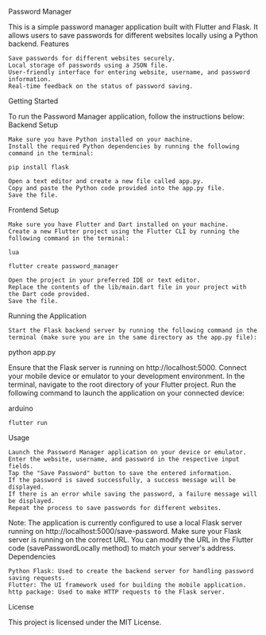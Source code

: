Password Manager

This is a simple password manager application built with Flutter and Flask. It allows users to save passwords for different websites locally using a Python backend.
Features

    Save passwords for different websites securely.
    Local storage of passwords using a JSON file.
    User-friendly interface for entering website, username, and password information.
    Real-time feedback on the status of password saving.

Getting Started

To run the Password Manager application, follow the instructions below:
Backend Setup

    Make sure you have Python installed on your machine.
    Install the required Python dependencies by running the following command in the terminal:

    pip install flask

    Open a text editor and create a new file called app.py.
    Copy and paste the Python code provided into the app.py file.
    Save the file.

Frontend Setup

    Make sure you have Flutter and Dart installed on your machine.
    Create a new Flutter project using the Flutter CLI by running the following command in the terminal:

    lua

    flutter create password_manager

    Open the project in your preferred IDE or text editor.
    Replace the contents of the lib/main.dart file in your project with the Dart code provided.
    Save the file.

Running the Application

    Start the Flask backend server by running the following command in the terminal (make sure you are in the same directory as the app.py file):

python app.py

Ensure that the Flask server is running on http://localhost:5000.
Connect your mobile device or emulator to your development environment.
In the terminal, navigate to the root directory of your Flutter project.
Run the following command to launch the application on your connected device:

arduino

    flutter run

Usage

    Launch the Password Manager application on your device or emulator.
    Enter the website, username, and password in the respective input fields.
    Tap the "Save Password" button to save the entered information.
    If the password is saved successfully, a success message will be displayed.
    If there is an error while saving the password, a failure message will be displayed.
    Repeat the process to save passwords for different websites.

Note: The application is currently configured to use a local Flask server running on http://localhost:5000/save-password. Make sure your Flask server is running on the correct URL. You can modify the URL in the Flutter code (savePasswordLocally method) to match your server's address.
Dependencies

    Python Flask: Used to create the backend server for handling password saving requests.
    Flutter: The UI framework used for building the mobile application.
    http package: Used to make HTTP requests to the Flask server.

License

This project is licensed under the MIT License.